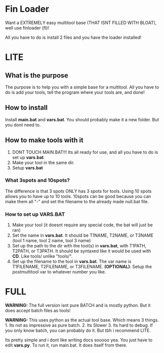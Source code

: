 # Fin Loader
Want a EXTREMELY easy multitool base (THAT ISNT FILLED WITH BLOAT), well use finloader (fl)!

All you have to do is install 2 files and you have the loader installed!

# LITE
## What is the purpose
The purpose is to help you with a simple base for a multitool. All you have to do is add your tools, tell the program where your tools are, and done!

## How to install
Install **main.bat** and **vars.bat**.
You should probably make it a new folder. But you dont need to.

## How to make tools with it
1. DONT TOUCH MAIN.BAT!!! Its all ready for use, and all you have to do is set up **vars.bat**.
2. Make your tool in the same dir.
3. Setup **vars.bat**
### What 3spots and 10spots?
The difference is that 3 spots ONLY has 3 spots for tools. Using 10 spots allows you to have up to 10 tools.
10spots can be good because you can make them all "-" and set the filename to the already made null.bat file.
### How to set up VARS.BAT
1. Make your tool (it doesnt require any special code, the bat will just be ran)
2. Set the name in **vars.bat**. It should be T1NAME, T2NAME, or T3NAME (tool 1 name, tool 2 name, tool 3 name)
3. Set up the path to the dir with the tool(s) in **vars.bat**, with T1PATH, T2PATH, or T3PATH. It should be syntaxed like it would be used with **CD**. Like tools/ unlike "tools/".
4. Set up the filename to the tool in **vars.bat**. The var name is T1FILENAME, T2FILENAME, or T3FILENAME.
**(OPTIONAL)**: Setup the postmultitool var to whatever number you like.


# FULL
**WARNING:** The full version isnt pure BATCH and is mostly python. But it does accept batch files as tools!

**WARNING:** This uses python as the actual tool base. Which means 3 things. 1. Its not as impressive as pure batch. 2. Its Slower 3. Its hard to debug. If you only know batch, you can probably do it. But tbh i recommend LITE.

Its pretty simple and i dont like writing docs sooooo yea. You just have to edit **vars.py**.
To run it, run main.bat. It does itself from there.
